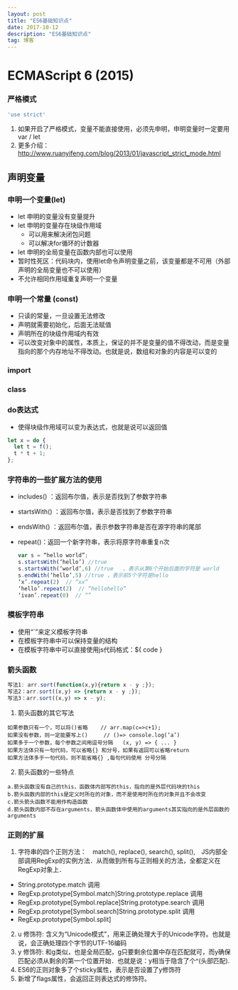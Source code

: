 ```yaml
---
layout: post
title: "ES6基础知识点"
date: 2017-10-12
description: "ES6基础知识点"
tag: 博客 
---  
```


# ECMAScript 6 (2015) 

### 严格模式

  ```js
  'use strict'
  ```
1. 如果开启了严格模式，变量不能直接使用，必须先申明，申明变量时一定要用var / let
2. 更多介绍：http://www.ruanyifeng.com/blog/2013/01/javascript_strict_mode.html

## 声明变量

### 申明一个变量(let)
- let 申明的变量没有变量提升
- let 申明的变量存在块级作用域
    - 可以用来解决闭包问题
    - 可以解决for循环的计数器
- let 申明的全局变量在函数内部也可以使用
- 暂时性死区：代码块内，使用let命令声明变量之前，该变量都是不可用（外部声明的全局变量也不可以使用）
- 不允许相同作用域重复声明一个变量

### 申明一个常量 (const)
- 只读的常量，一旦设置无法修改
- 声明就需要初始化，后面无法赋值
- 声明所在的块级作用域内有效
- 可以改变对象中的属性，本质上，保证的并不是变量的值不得改动，而是变量指向的那个内存地址不得改动。也就是说，数组和对象的内容是可以变的

### import

### class


### do表达式
- 使得块级作用域可以变为表达式，也就是说可以返回值
```js
let x = do {
  let t = f();
  t * t + 1;
};
```

### 字符串的一些扩展方法的使用
- includes() ：返回布尔值，表示是否找到了参数字符串
- startsWith() ：返回布尔值，表示是否找到了参数字符串
- endsWith() ：返回布尔值，表示参数字符串是否在源字符串的尾部
- repeat()：返回一个新字符串，表示将原字符串重复n次

    ```js
    var s = “hello world”;
    s.startsWith(‘hello’) //true
    s.startsWith(‘world’,6) //true   ，表示从第6个开始后面的字符是 world
    s.endWith(‘hello’,5) //true ，表示前5个字符是hello
    ‘x’.repeat(2)  // “xx”
    ‘hello’.repeat(2)  // “hellohello”
    ‘ivan’.repeat(0)  // “”
    ```

### 模板字符串
+ 使用“`”来定义模板字符串
+ 在模板字符串中可以保持变量的结构
+ 在模板字符串中可以直接使用js代码格式：${ code }

### 箭头函数
  ```js
  写法1: arr.sort(function(x,y){return x - y ;});
  写法2：arr.sort((x,y) => {return x - y ;});
  写法3：arr.sort((x,y) => x - y);
  ```

1. 箭头函数的其它写法
  ```
  如果参数只有一个，可以将()省略    // arr.map(c=>c+1);
  如果没有参数，则一定能要写上()     // ()=> console.log(‘a’)
  如果多于一个参数，每个参数之间用逗号分隔   (x, y) => { ... }
  如果方法体只有一句代码，可以省略{} 和分号，如果有返回可以省略return
  如果方法体多于一句代码，则不能省略{} ,每句代码使用 分号分隔
  ```

2. 箭头函数的一些特点
  ```
  a.箭头函数没有自己的this，函数体内部写的this，指向的是外层代码块的this
  b.箭头函数内部的this是定义时所在的对象，而不是使用时所在的对象并且不会改变
  c.箭头箭头函数不能用作构造函数
  d.箭头函数内部不存在arguments，箭头函数体中使用的arguments其实指向的是外层函数的arguments
  ```

### 正则的扩展
1. 字符串的四个正则方法：　match(), replace(), search(), split(),　JS内部全部调用RegExp的实例方法．从而做到所有与正则相关的方法，全都定义在RegExp对象上．
* String.prototype.match 调用 
* RegExp.prototype[Symbol.match]String.prototype.replace 调用 
* RegExp.prototype[Symbol.replace]String.prototype.search 调用 
* RegExp.prototype[Symbol.search]String.prototype.split 调用 
* RegExp.prototype[Symbol.split]

2. u 修饰符: 含义为“Unicode模式”，用来正确处理大于的Unicode字符。也就是说，会正确处理四个字节的UTF-16编码
3. y 修饰符: 和g类似，也是全局匹配，g只要剩余位置中存在匹配就可，而y确保匹配必须从剩余的第一个位置开始．也就是说：y相当于隐含了个^(头部匹配).
4. ES6的正则对象多了个sticky属性，表示是否设置了y修饰符
5. 新增了flags属性，会返回正则表达式的修饰符。